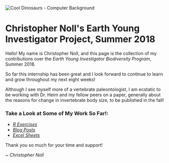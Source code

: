 ![Cool Dinosaurs - Computer Background](https://www.50-best.com/images/computer_backgrounds/cool_dinosaur_background.jpg)
# **Christopher Noll's Earth Young Investigator Project, Summer 2018**
Hello! My name is Christopher Noll, and this page is the collection of my contributions over the *Earth Young Investigator Biodiversity Program*, Summer 2018.

So far this internship has been great and I look forward to continue to learn and grow throughout my next eight weeks!

Although I see myself more of a vertebrate paleontologist, I am ecstatic to be working with Dr. Heim and my fellow peers on a paper, generally about the reasons for change in invertebrate body size, to be published in the fall!

### Take a Look at Some of My Work So Far!:

- *[R Exercises](https://github.com/Christopher-Noll/EarthYoungInvestigatorProject/tree/master/R_Practice)*
- *[Blog Posts](https://github.com/Christopher-Noll/EarthYoungInvestigatorProject/tree/master/Blogs)*
- *[Excel Sheets](https://github.com/Christopher-Noll/EarthYoungInvestigatorProject/tree/master/Excel_Folder)*

Thank you so much for your time and support!

~ *Christopher Noll*
